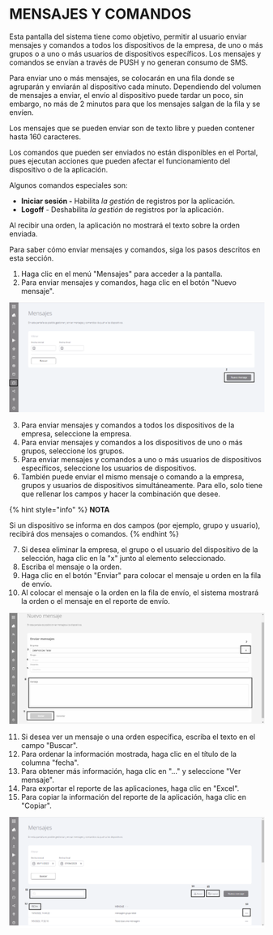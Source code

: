 # MENSAJES Y COMANDOS

Esta pantalla del sistema tiene como objetivo, permitir al usuario enviar mensajes y comandos a todos los dispositivos de la empresa, de uno o más grupos o a uno o más usuarios de dispositivos específicos. Los mensajes y comandos se envían a través de PUSH y no generan consumo de SMS.

Para enviar uno o más mensajes, se colocarán en una fila donde se agruparán y enviarán al dispositivo cada minuto. Dependiendo del volumen de mensajes a enviar, el envío al dispositivo puede tardar un poco, sin embargo, no más de 2 minutos para que los mensajes salgan de la fila y se envíen.

Los mensajes que se pueden enviar son de texto libre y pueden contener hasta 160 caracteres.

Los comandos que pueden ser enviados no están disponibles en el Portal, pues ejecutan acciones que pueden afectar el funcionamiento del dispositivo o de la aplicación.

Algunos comandos especiales son:

* **Iniciar sesión -** Habilita _la gestión_ de registros por la aplicación.
* **Logoff** - Deshabilita _la gestión_ de registros por la aplicación.

Al recibir una orden, la aplicación no mostrará el texto sobre la orden enviada.

Para saber cómo enviar mensajes y comandos, siga los pasos descritos en esta sección.

1. Haga clic en el menú "Mensajes" para acceder a la pantalla.
2. Para enviar mensajes y comandos, haga clic en el botón "Nuevo mensaje".

![](<.gitbook/assets/0 (8).png>)

3. Para enviar mensajes y comandos a todos los dispositivos de la empresa, seleccione la empresa.
4. Para enviar mensajes y comandos a los dispositivos de uno o más grupos, seleccione los grupos.
5. Para enviar mensajes y comandos a uno o más usuarios de dispositivos específicos, seleccione los usuarios de dispositivos.
6. También puede enviar el mismo mensaje o comando a la empresa, grupos y usuarios de dispositivos simultáneamente. Para ello, solo tiene que rellenar los campos y hacer la combinación que desee.

{% hint style="info" %}
**NOTA**

Si un dispositivo se informa en dos campos (por ejemplo, grupo y usuario), recibirá dos mensajes o comandos.
{% endhint %}

7. Si desea eliminar la empresa, el grupo o el usuario del dispositivo de la selección, haga clic en la "x" junto al elemento seleccionado.
8. Escriba el mensaje o la orden.
9. Haga clic en el botón "Enviar" para colocar el mensaje u orden en la fila de envío.
10. Al colocar el mensaje o la orden en la fila de envío, el sistema mostrará la orden o el mensaje en el reporte de envío.

![](<.gitbook/assets/1 (8).png>)

11. Si desea ver un mensaje o una orden específica, escriba el texto en el campo "Buscar".
12. Para ordenar la información mostrada, haga clic en el título de la columna "fecha".
13. Para obtener más información, haga clic en "..." y seleccione "Ver mensaje".
14. Para exportar el reporte de las aplicaciones, haga clic en "Excel".
15. Para copiar la información del reporte de la aplicación, haga clic en "Copiar".

![](<.gitbook/assets/2 (8).png>)

